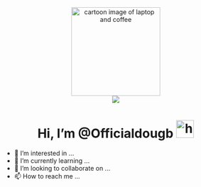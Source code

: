 <div align="center">
<div>
  <img src="https://media.giphy.com/media/L8K62iTDkzGX6/giphy.gif" width="200" alt="cartoon image of laptop and coffee" />
</div>
<div>
  <a href="https://www.linkedin.com/in/dougbtx/">
    <img src="https://img.shields.io/badge/LinkedIn-blue?logo=linkedin&logoColor=white&style=for-the-badge" />
  </a>
</div>
<h1>
Hi, I’m @Officialdougb
<img src="https://media.giphy.com/media/v1.Y2lkPTc5MGI3NjExYnY4dGluNW13MDU2dmk2aHl1bnVmeGFnc29ub2puN2V1azBleDZkaiZlcD12MV9pbnRlcm5hbF9naWZfYnlfaWQmY3Q9cw/hvRJCLFzcasrR4ia7z/giphy.gif" width="40" alt="hand waving hello" />
</h1>
</div>


- 👀 I’m interested in ...
- 🌱 I’m currently learning ...
- 💞️ I’m looking to collaborate on ...
- 📫 How to reach me ...

<!---
Officialdougb/Officialdougb is a ✨ special ✨ repository because its `README.md` (this file) appears on your GitHub profile.
You can click the Preview link to take a look at your changes.
--->
